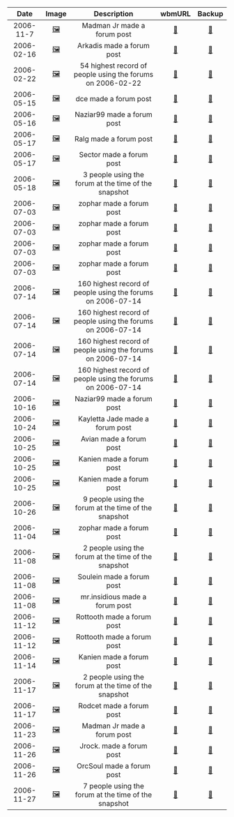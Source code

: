 | **Date** | **Image** |  **Description** | **wbmURL** | **Backup** |
|:---------:|:---:|:----------:|:---:|:---:|
| 2006-11-7 | [:framed_picture:](https://github.com/Undead-Lords/udl-wbm-forum-archive/blob/main/archive/timestamps/2006/2006-11/20061108-0.png) | Madman Jr made a forum post | [:link:](https://web.archive.org/web/20061108163549/http://www.undeadlords.net:80/forums/) | [:floppy_disk:](https://github.com/Undead-Lords/udl-wbm-forum-archive/blob/main/archive/backups/2006/2006-11/20061108-0.html) |
| 2006-02-16 | [:framed_picture:](https://github.com/Undead-Lords/udl-wbm-forum-archive/blob/main/archive/timestamps/2006/2006-05/20060518-0.png) | Arkadis made a forum post | [:link:](https://web.archive.org/web/20060518091950/http://www.undeadlords.net:80/forums/) | [:floppy_disk:](https://github.com/Undead-Lords/udl-wbm-forum-archive/blob/main/archive/backups/2006/2006-05/20060518-0.html) |
| 2006-02-22 | [:framed_picture:](https://github.com/Undead-Lords/udl-wbm-forum-archive/blob/main/archive/timestamps/2006/2006-05/20060518-0.png) | 54 highest record of people using the forums on 2006-02-22 | [:link:](https://web.archive.org/web/20060518091950/http://www.undeadlords.net:80/forums/) | [:floppy_disk:](https://github.com/Undead-Lords/udl-wbm-forum-archive/blob/main/archive/backups/2006/2006-05/20060518-0.html) |
| 2006-05-15 | [:framed_picture:](https://github.com/Undead-Lords/udl-wbm-forum-archive/blob/main/archive/timestamps/2006/2006-05/20060518-0.png) | dce made a forum post | [:link:](https://web.archive.org/web/20060518091950/http://www.undeadlords.net:80/forums/) | [:floppy_disk:](https://github.com/Undead-Lords/udl-wbm-forum-archive/blob/main/archive/backups/2006/2006-05/20060518-0.html) |
| 2006-05-16 | [:framed_picture:](https://github.com/Undead-Lords/udl-wbm-forum-archive/blob/main/archive/timestamps/2006/2006-05/20060518-0.png) | Naziar99 made a forum post | [:link:](https://web.archive.org/web/20060518091950/http://www.undeadlords.net:80/forums/) | [:floppy_disk:](https://github.com/Undead-Lords/udl-wbm-forum-archive/blob/main/archive/backups/2006/2006-05/20060518-0.html) |
| 2006-05-17 | [:framed_picture:](https://github.com/Undead-Lords/udl-wbm-forum-archive/blob/main/archive/timestamps/2006/2006-05/20060518-0.png) | Ralg made a forum post | [:link:](https://web.archive.org/web/20060518091950/http://www.undeadlords.net:80/forums/) | [:floppy_disk:](https://github.com/Undead-Lords/udl-wbm-forum-archive/blob/main/archive/backups/2006/2006-05/20060518-0.html) |
| 2006-05-17 | [:framed_picture:](https://github.com/Undead-Lords/udl-wbm-forum-archive/blob/main/archive/timestamps/2006/2006-05/20060518-0.png) | Sector made a forum post | [:link:](https://web.archive.org/web/20060518091950/http://www.undeadlords.net:80/forums/) | [:floppy_disk:](https://github.com/Undead-Lords/udl-wbm-forum-archive/blob/main/archive/backups/2006/2006-05/20060518-0.html) |
| 2006-05-18 | [:framed_picture:](https://github.com/Undead-Lords/udl-wbm-forum-archive/blob/main/archive/timestamps/2006/2006-05/20060518-0.png) | 3  people using the forum at the time of the snapshot | [:link:](https://web.archive.org/web/20060518091950/http://www.undeadlords.net:80/forums/) | [:floppy_disk:](https://github.com/Undead-Lords/udl-wbm-forum-archive/blob/main/archive/backups/2006/2006-05/20060518-0.html) |
| 2006-07-03 | [:framed_picture:](https://github.com/Undead-Lords/udl-wbm-forum-archive/blob/main/archive/timestamps/2006/2006-10/20061026-0.png) | zophar made a forum post | [:link:](https://web.archive.org/web/20061026201254/http://www.undeadlords.net:80/forums/) | [:floppy_disk:](https://github.com/Undead-Lords/udl-wbm-forum-archive/blob/main/archive/backups/2006/2006-10/20061026-0.html) |
| 2006-07-03 | [:framed_picture:](https://github.com/Undead-Lords/udl-wbm-forum-archive/blob/main/archive/timestamps/2006/2006-11/20061108-0.png) | zophar made a forum post | [:link:](https://web.archive.org/web/20061108163549/http://www.undeadlords.net:80/forums/) | [:floppy_disk:](https://github.com/Undead-Lords/udl-wbm-forum-archive/blob/main/archive/backups/2006/2006-11/20061108-0.html) |
| 2006-07-03 | [:framed_picture:](https://github.com/Undead-Lords/udl-wbm-forum-archive/blob/main/archive/timestamps/2006/2006-11/20061117-0.png) | zophar made a forum post | [:link:](https://web.archive.org/web/20061117040221/http://www.undeadlords.net:80/forums/) | [:floppy_disk:](https://github.com/Undead-Lords/udl-wbm-forum-archive/blob/main/archive/backups/2006/2006-11/20061117-0.html) |
| 2006-07-03 | [:framed_picture:](https://github.com/Undead-Lords/udl-wbm-forum-archive/blob/main/archive/timestamps/2006/2006-11/20061127-0.png) | zophar made a forum post | [:link:](https://web.archive.org/web/20061127213039/http://www.undeadlords.net:80/forums/) | [:floppy_disk:](https://github.com/Undead-Lords/udl-wbm-forum-archive/blob/main/archive/backups/2006/2006-11/20061127-0.html) |
| 2006-07-14 | [:framed_picture:](https://github.com/Undead-Lords/udl-wbm-forum-archive/blob/main/archive/timestamps/2006/2006-10/20061026-0.png) | 160 highest record of people using the forums on 2006-07-14 | [:link:](https://web.archive.org/web/20061026201254/http://www.undeadlords.net:80/forums/) | [:floppy_disk:](https://github.com/Undead-Lords/udl-wbm-forum-archive/blob/main/archive/backups/2006/2006-10/20061026-0.html) |
| 2006-07-14 | [:framed_picture:](https://github.com/Undead-Lords/udl-wbm-forum-archive/blob/main/archive/timestamps/2006/2006-11/20061108-0.png) | 160 highest record of people using the forums on 2006-07-14 | [:link:](https://web.archive.org/web/20061108163549/http://www.undeadlords.net:80/forums/) | [:floppy_disk:](https://github.com/Undead-Lords/udl-wbm-forum-archive/blob/main/archive/backups/2006/2006-11/20061108-0.html) |
| 2006-07-14 | [:framed_picture:](https://github.com/Undead-Lords/udl-wbm-forum-archive/blob/main/archive/timestamps/2006/2006-11/20061117-0.png) | 160 highest record of people using the forums on 2006-07-14 | [:link:](https://web.archive.org/web/20061117040221/http://www.undeadlords.net:80/forums/) | [:floppy_disk:](https://github.com/Undead-Lords/udl-wbm-forum-archive/blob/main/archive/backups/2006/2006-11/20061117-0.html) |
| 2006-07-14 | [:framed_picture:](https://github.com/Undead-Lords/udl-wbm-forum-archive/blob/main/archive/timestamps/2006/2006-11/20061127-0.png) | 160 highest record of people using the forums on 2006-07-14 | [:link:](https://web.archive.org/web/20061127213039/http://www.undeadlords.net:80/forums/) | [:floppy_disk:](https://github.com/Undead-Lords/udl-wbm-forum-archive/blob/main/archive/backups/2006/2006-11/20061127-0.html) |
| 2006-10-16 | [:framed_picture:](https://github.com/Undead-Lords/udl-wbm-forum-archive/blob/main/archive/timestamps/2006/2006-10/20061026-0.png) | Naziar99 made a forum post | [:link:](https://web.archive.org/web/20061026201254/http://www.undeadlords.net:80/forums/) | [:floppy_disk:](https://github.com/Undead-Lords/udl-wbm-forum-archive/blob/main/archive/backups/2006/2006-10/20061026-0.html) |
| 2006-10-24 | [:framed_picture:](https://github.com/Undead-Lords/udl-wbm-forum-archive/blob/main/archive/timestamps/2006/2006-10/20061026-0.png) | Kayletta Jade made a forum post | [:link:](https://web.archive.org/web/20061026201254/http://www.undeadlords.net:80/forums/) | [:floppy_disk:](https://github.com/Undead-Lords/udl-wbm-forum-archive/blob/main/archive/backups/2006/2006-10/20061026-0.html) |
| 2006-10-25 | [:framed_picture:](https://github.com/Undead-Lords/udl-wbm-forum-archive/blob/main/archive/timestamps/2006/2006-10/20061026-0.png) | Avian made a forum post | [:link:](https://web.archive.org/web/20061026201254/http://www.undeadlords.net:80/forums/) | [:floppy_disk:](https://github.com/Undead-Lords/udl-wbm-forum-archive/blob/main/archive/backups/2006/2006-10/20061026-0.html) |
| 2006-10-25 | [:framed_picture:](https://github.com/Undead-Lords/udl-wbm-forum-archive/blob/main/archive/timestamps/2006/2006-10/20061026-0.png) | Kanien made a forum post | [:link:](https://web.archive.org/web/20061026201254/http://www.undeadlords.net:80/forums/) | [:floppy_disk:](https://github.com/Undead-Lords/udl-wbm-forum-archive/blob/main/archive/backups/2006/2006-10/20061026-0.html) |
| 2006-10-25 | [:framed_picture:](https://github.com/Undead-Lords/udl-wbm-forum-archive/blob/main/archive/timestamps/2006/2006-11/20061108-0.png) | Kanien made a forum post | [:link:](https://web.archive.org/web/20061108163549/http://www.undeadlords.net:80/forums/) | [:floppy_disk:](https://github.com/Undead-Lords/udl-wbm-forum-archive/blob/main/archive/backups/2006/2006-11/20061108-0.html) |
| 2006-10-26 | [:framed_picture:](https://github.com/Undead-Lords/udl-wbm-forum-archive/blob/main/archive/timestamps/2006/2006-10/20061026-0.png) | 9  people using the forum at the time of the snapshot | [:link:](https://web.archive.org/web/20061026201254/http://www.undeadlords.net:80/forums/) | [:floppy_disk:](https://github.com/Undead-Lords/udl-wbm-forum-archive/blob/main/archive/backups/2006/2006-10/20061026-0.html) |
| 2006-11-04 | [:framed_picture:](https://github.com/Undead-Lords/udl-wbm-forum-archive/blob/main/archive/timestamps/2006/2006-11/20061117-0.png) | zophar made a forum post | [:link:](https://web.archive.org/web/20061117040221/http://www.undeadlords.net:80/forums/) | [:floppy_disk:](https://github.com/Undead-Lords/udl-wbm-forum-archive/blob/main/archive/backups/2006/2006-11/20061117-0.html) |
| 2006-11-08 | [:framed_picture:](https://github.com/Undead-Lords/udl-wbm-forum-archive/blob/main/archive/timestamps/2006/2006-11/20061108-0.png) | 2  people using the forum at the time of the snapshot | [:link:](https://web.archive.org/web/20061108163549/http://www.undeadlords.net:80/forums/) | [:floppy_disk:](https://github.com/Undead-Lords/udl-wbm-forum-archive/blob/main/archive/backups/2006/2006-11/20061108-0.html) |
| 2006-11-08 | [:framed_picture:](https://github.com/Undead-Lords/udl-wbm-forum-archive/blob/main/archive/timestamps/2006/2006-11/20061108-0.png) | Soulein made a forum post | [:link:](https://web.archive.org/web/20061108163549/http://www.undeadlords.net:80/forums/) | [:floppy_disk:](https://github.com/Undead-Lords/udl-wbm-forum-archive/blob/main/archive/backups/2006/2006-11/20061108-0.html) |
| 2006-11-08 | [:framed_picture:](https://github.com/Undead-Lords/udl-wbm-forum-archive/blob/main/archive/timestamps/2006/2006-11/20061108-0.png) | mr.insidious made a forum post | [:link:](https://web.archive.org/web/20061108163549/http://www.undeadlords.net:80/forums/) | [:floppy_disk:](https://github.com/Undead-Lords/udl-wbm-forum-archive/blob/main/archive/backups/2006/2006-11/20061108-0.html) |
| 2006-11-12 | [:framed_picture:](https://github.com/Undead-Lords/udl-wbm-forum-archive/blob/main/archive/timestamps/2006/2006-11/20061117-0.png) | Rottooth made a forum post | [:link:](https://web.archive.org/web/20061117040221/http://www.undeadlords.net:80/forums/) | [:floppy_disk:](https://github.com/Undead-Lords/udl-wbm-forum-archive/blob/main/archive/backups/2006/2006-11/20061117-0.html) |
| 2006-11-12 | [:framed_picture:](https://github.com/Undead-Lords/udl-wbm-forum-archive/blob/main/archive/timestamps/2006/2006-11/20061127-0.png) | Rottooth made a forum post | [:link:](https://web.archive.org/web/20061127213039/http://www.undeadlords.net:80/forums/) | [:floppy_disk:](https://github.com/Undead-Lords/udl-wbm-forum-archive/blob/main/archive/backups/2006/2006-11/20061127-0.html) |
| 2006-11-14 | [:framed_picture:](https://github.com/Undead-Lords/udl-wbm-forum-archive/blob/main/archive/timestamps/2006/2006-11/20061117-0.png) | Kanien made a forum post | [:link:](https://web.archive.org/web/20061117040221/http://www.undeadlords.net:80/forums/) | [:floppy_disk:](https://github.com/Undead-Lords/udl-wbm-forum-archive/blob/main/archive/backups/2006/2006-11/20061117-0.html) |
| 2006-11-17 | [:framed_picture:](https://github.com/Undead-Lords/udl-wbm-forum-archive/blob/main/archive/timestamps/2006/2006-11/20061117-0.png) | 2  people using the forum at the time of the snapshot | [:link:](https://web.archive.org/web/20061117040221/http://www.undeadlords.net:80/forums/) | [:floppy_disk:](https://github.com/Undead-Lords/udl-wbm-forum-archive/blob/main/archive/backups/2006/2006-11/20061117-0.html) |
| 2006-11-17 | [:framed_picture:](https://github.com/Undead-Lords/udl-wbm-forum-archive/blob/main/archive/timestamps/2006/2006-11/20061117-0.png) | Rodcet made a forum post | [:link:](https://web.archive.org/web/20061117040221/http://www.undeadlords.net:80/forums/) | [:floppy_disk:](https://github.com/Undead-Lords/udl-wbm-forum-archive/blob/main/archive/backups/2006/2006-11/20061117-0.html) |
| 2006-11-23 | [:framed_picture:](https://github.com/Undead-Lords/udl-wbm-forum-archive/blob/main/archive/timestamps/2006/2006-11/20061127-0.png) | Madman Jr made a forum post | [:link:](https://web.archive.org/web/20061127213039/http://www.undeadlords.net:80/forums/) | [:floppy_disk:](https://github.com/Undead-Lords/udl-wbm-forum-archive/blob/main/archive/backups/2006/2006-11/20061127-0.html) |
| 2006-11-26 | [:framed_picture:](https://github.com/Undead-Lords/udl-wbm-forum-archive/blob/main/archive/timestamps/2006/2006-11/20061127-0.png) | Jrock. made a forum post | [:link:](https://web.archive.org/web/20061127213039/http://www.undeadlords.net:80/forums/) | [:floppy_disk:](https://github.com/Undead-Lords/udl-wbm-forum-archive/blob/main/archive/backups/2006/2006-11/20061127-0.html) |
| 2006-11-26 | [:framed_picture:](https://github.com/Undead-Lords/udl-wbm-forum-archive/blob/main/archive/timestamps/2006/2006-11/20061127-0.png) | OrcSoul made a forum post | [:link:](https://web.archive.org/web/20061127213039/http://www.undeadlords.net:80/forums/) | [:floppy_disk:](https://github.com/Undead-Lords/udl-wbm-forum-archive/blob/main/archive/backups/2006/2006-11/20061127-0.html) |
| 2006-11-27 | [:framed_picture:](https://github.com/Undead-Lords/udl-wbm-forum-archive/blob/main/archive/timestamps/2006/2006-11/20061127-0.png) | 7  people using the forum at the time of the snapshot | [:link:](https://web.archive.org/web/20061127213039/http://www.undeadlords.net:80/forums/) | [:floppy_disk:](https://github.com/Undead-Lords/udl-wbm-forum-archive/blob/main/archive/backups/2006/2006-11/20061127-0.html) |
